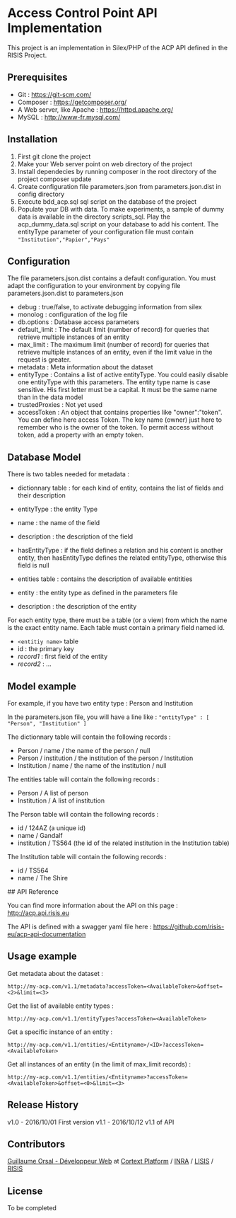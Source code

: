 # Access Control Point API Implementation

This project is an implementation in Silex/PHP of the ACP API defined in the RISIS Project.


## Prerequisites

* Git : https://git-scm.com/
* Composer : https://getcomposer.org/
* A Web server, like Apache : https://httpd.apache.org/
* MySQL : http://www-fr.mysql.com/


## Installation

1. First git clone the project
2. Make your Web server point on web directory of the project
3. Install dependecies by running composer in the root directory of the project
composer update
4. Create configuration file parameters.json from parameters.json.dist in config directory
5. Execute bdd_acp.sql sql script on the database of the project
6. Populate your DB with data. To make experiments, a sample of dummy data is available in the directory scripts_sql. Play the acp_dummy_data.sql script on your database to add his content. The entityType parameter of your configuration file must contain `"Institution","Papier","Pays"`


## Configuration

The file parameters.json.dist contains a default configuration. You must adapt the configuration to your environment by copying file parameters.json.dist to parameters.json

* debug : true/false, to activate debugging information from silex
* monolog : configuration of the log file
* db.options : Database access parameters
* default_limit : The default limit (number of record) for queries that retrieve multiple instances of an entity
* max_limit : The maximum limit (number of record) for queries that retrieve multiple instances of an entity, even if the limit value in the request is greater.
* metadata : Meta information about the dataset
* entityType : Contains a list of active entityType. You could easily disable one entityType with this parameters. The entity type name is case sensitive. His first letter must be a capital. It must be the same name than in the data model
* trustedProxies : Not yet used
* accessToken : An object that contains properties like "owner":"token". You can define here access Token. The key name (owner) just here to remember who is the owner of the token. To permit access without token, add a property with an empty token.


## Database Model

There is two tables needed for metadata :

* dictionnary table : for each kind of entity, contains the list of fields and their description
 * entityType : the entity Type
 * name : the name of the field
 * description : the description of the field
 * hasEntityType : if the field defines a relation and his content is another entity, then hasEntityType defines the related entityType, otherwise this field is null

* entities table : contains the description of available entitities
 * entity : the entity type as defined in the parameters file
 * description : the description of the entity

For each entity type, there must be a table (or a view) from which the name is the exact entity name. Each table must contain a primary field named id.

* `<entitiy name>` table
 * id : the primary key
 * *record1* : first field of the entity
 * *record2* : ...


## Model example

For example, if you have two entity type : Person and Institution

In the parameters.json file, you will have a line like :
`"entityType" : [ "Person", "Institution" ]`

The dictionnary table will contain the following records :
* Person / name / the name of the person / null
* Person / institution / the institution of the person / Institution
* Institution / name / the name of the institution / null

The entities table will contain the following records :
* Person / A list of person
* Institution / A list of institution

The Person table will contain the following records :
* id / 124AZ (a unique id)
* name / Gandalf
* institution / TS564 (the id of the related institution in the Institution table)

The Institution table will contain the following records :
* id / TS564
* name / The Shire


## API Reference

You can find more information about the API on this page : <http://acp.api.risis.eu>

The API is defined with a swagger yaml file here : <https://github.com/risis-eu/acp-api-documentation>


## Usage example

Get metadata about the dataset :

`http://my-acp.com/v1.1/metadata?accessToken=<AvailableToken>&offset=<2>&limit=<3>`

Get the list of available entity types :

`http://my-acp.com/v1.1/entityTypes?accessToken=<AvailableToken>`

Get a specific instance of an entity :

`http://my-acp.com/v1.1/entities/<Entityname>/<ID>?accessToken=<AvailableToken>`

Get all instances of an entity (in the limit of max_limit records) :

`http://my-acp.com/v1.1/entities/<Entityname>?accessToken=<AvailableToken>&offset=<0>&limit=<3>`


## Release History

v1.0 - 2016/10/01 First version
v1.1 - 2016/10/12 v1.1 of API


## Contributors

[Guillaume Orsal - Développeur Web](https://www.orsal.fr "CV Ingénieur informatique indépendant") at [Cortext Platform](http://www.cortext.net) / [INRA](http://www.inra.fr) / [LISIS](http://www.umr-lisis.org) / [RISIS](http://risis.eu)


## License

To be completed

